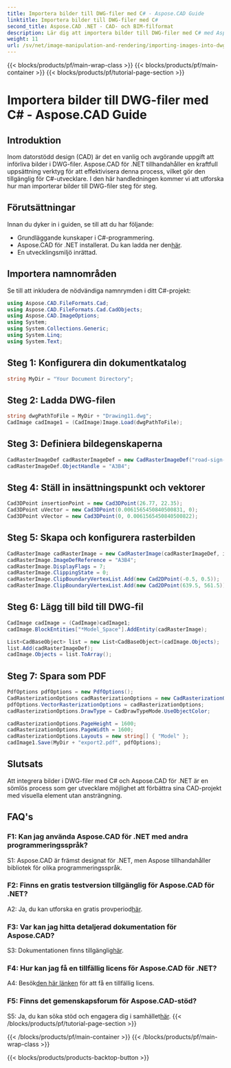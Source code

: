 ```yaml
---
title: Importera bilder till DWG-filer med C# - Aspose.CAD Guide
linktitle: Importera bilder till DWG-filer med C#
second_title: Aspose.CAD .NET - CAD- och BIM-filformat
description: Lär dig att importera bilder till DWG-filer med C# med Aspose.CAD för .NET. Följ vår steg-för-steg-guide för sömlös integration.
weight: 11
url: /sv/net/image-manipulation-and-rendering/importing-images-into-dwg/
---
```


{{< blocks/products/pf/main-wrap-class >}}
{{< blocks/products/pf/main-container >}}
{{< blocks/products/pf/tutorial-page-section >}}

# Importera bilder till DWG-filer med C# - Aspose.CAD Guide

## Introduktion

Inom datorstödd design (CAD) är det en vanlig och avgörande uppgift att införliva bilder i DWG-filer. Aspose.CAD för .NET tillhandahåller en kraftfull uppsättning verktyg för att effektivisera denna process, vilket gör den tillgänglig för C#-utvecklare. I den här handledningen kommer vi att utforska hur man importerar bilder till DWG-filer steg för steg.

## Förutsättningar

Innan du dyker in i guiden, se till att du har följande:

- Grundläggande kunskaper i C#-programmering.
-  Aspose.CAD för .NET installerat. Du kan ladda ner den[här](https://releases.aspose.com/cad/net/).
- En utvecklingsmiljö inrättad.

## Importera namnområden

Se till att inkludera de nödvändiga namnrymden i ditt C#-projekt:

```csharp
using Aspose.CAD.FileFormats.Cad;
using Aspose.CAD.FileFormats.Cad.CadObjects;
using Aspose.CAD.ImageOptions;
using System;
using System.Collections.Generic;
using System.Linq;
using System.Text;
```

## Steg 1: Konfigurera din dokumentkatalog

```csharp
string MyDir = "Your Document Directory";
```

## Steg 2: Ladda DWG-filen

```csharp
string dwgPathToFile = MyDir + "Drawing11.dwg";
CadImage cadImage1 = (CadImage)Image.Load(dwgPathToFile);
```

## Steg 3: Definiera bildegenskaperna

```csharp
CadRasterImageDef cadRasterImageDef = new CadRasterImageDef("road-sign-custom.png", 640, 562);
cadRasterImageDef.ObjectHandle = "A3B4";
```

## Steg 4: Ställ in insättningspunkt och vektorer

```csharp
Cad3DPoint insertionPoint = new Cad3DPoint(26.77, 22.35);
Cad3DPoint uVector = new Cad3DPoint(0.0061565450840500831, 0);
Cad3DPoint vVector = new Cad3DPoint(0, 0.0061565450840500822);
```

## Steg 5: Skapa och konfigurera rasterbilden

```csharp
CadRasterImage cadRasterImage = new CadRasterImage(cadRasterImageDef, insertionPoint, uVector, vVector);
cadRasterImage.ImageDefReference = "A3B4";
cadRasterImage.DisplayFlags = 7;
cadRasterImage.ClippingState = 0;
cadRasterImage.ClipBoundaryVertexList.Add(new Cad2DPoint(-0.5, 0.5));
cadRasterImage.ClipBoundaryVertexList.Add(new Cad2DPoint(639.5, 561.5));
```

## Steg 6: Lägg till bild till DWG-fil

```csharp
CadImage cadImage = (CadImage)cadImage1;
cadImage.BlockEntities["*Model_Space"].AddEntity(cadRasterImage);

List<CadBaseObject> list = new List<CadBaseObject>(cadImage.Objects);
list.Add(cadRasterImageDef);
cadImage.Objects = list.ToArray();
```

## Steg 7: Spara som PDF

```csharp
PdfOptions pdfOptions = new PdfOptions();
CadRasterizationOptions cadRasterizationOptions = new CadRasterizationOptions();
pdfOptions.VectorRasterizationOptions = cadRasterizationOptions;
cadRasterizationOptions.DrawType = CadDrawTypeMode.UseObjectColor;

cadRasterizationOptions.PageHeight = 1600;
cadRasterizationOptions.PageWidth = 1600;
cadRasterizationOptions.Layouts = new string[] { "Model" };
cadImage1.Save(MyDir + "export2.pdf", pdfOptions);
```

## Slutsats

Att integrera bilder i DWG-filer med C# och Aspose.CAD för .NET är en sömlös process som ger utvecklare möjlighet att förbättra sina CAD-projekt med visuella element utan ansträngning.

## FAQ's

### F1: Kan jag använda Aspose.CAD för .NET med andra programmeringsspråk?

S1: Aspose.CAD är främst designat för .NET, men Aspose tillhandahåller bibliotek för olika programmeringsspråk.

### F2: Finns en gratis testversion tillgänglig för Aspose.CAD för .NET?

 A2: Ja, du kan utforska en gratis provperiod[här](https://releases.aspose.com/).

### F3: Var kan jag hitta detaljerad dokumentation för Aspose.CAD?

 S3: Dokumentationen finns tillgänglig[här](https://reference.aspose.com/cad/net/).

### F4: Hur kan jag få en tillfällig licens för Aspose.CAD för .NET?

 A4: Besök[den här länken](https://purchase.aspose.com/temporary-license/) för att få en tillfällig licens.

### F5: Finns det gemenskapsforum för Aspose.CAD-stöd?

 S5: Ja, du kan söka stöd och engagera dig i samhället[här](https://forum.aspose.com/c/cad/19).
{{< /blocks/products/pf/tutorial-page-section >}}

{{< /blocks/products/pf/main-container >}}
{{< /blocks/products/pf/main-wrap-class >}}

{{< blocks/products/products-backtop-button >}}
